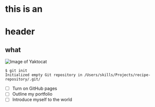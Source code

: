 # this is an <h1> header
## what
![Image of Yaktocat](https://octodex.github.com/images/yaktocat.png)  
 

```
$ git init
Initialized empty Git repository in /Users/skills/Projects/recipe-repository/.git/
```

 - [ ] Turn on GitHub pages
 - [ ] Outline my portfolio
 - [ ] Introduce myself to the world
